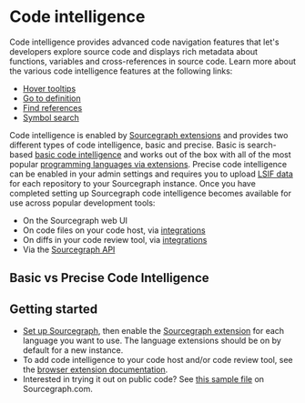 # Code intelligence

Code intelligence provides advanced code navigation features that let's developers explore source code and displays rich metadata about functions, variables and cross-references in source code. Learn more about the various code intelligence features at the following links:

- [Hover tooltips](./features.md#hover-tooltips-with-documentation-and-type-signatures)
- [Go to definition](./features.md#go-to-definition)
- [Find references](./features.md#find-references)
- [Symbol search](./features.md#symbol-search)
 
Code intelligence is enabled by [Sourcegraph extensions](../../extensions/index.md) and provides two different types of code intelligence, basic and precise. Basic
is search-based [basic code intelligence](./basic_code_intelligence.md) and works out of the box with all of the most popular [programming languages via extensions](https://sourcegraph.com/extensions?query=category%3A%22Programming+languages%22). Precise code intelligence can be enabled in your admin settings and requires you to upload [LSIF data](./lsif.md) for each repository to your Sourcegraph instance. Once you have completed setting up Sourcegraph code intelligence becomes available for use across popular development tools:

- On the Sourcegraph web UI
- On code files on your code host, via [integrations](../../integration/index.md)
- On diffs in your code review tool, via [integrations](../../integration/index.md)
- Via the [Sourcegraph API](https://docs.sourcegraph.com/api/graphql)

## Basic vs Precise Code Intelligence


## Getting started

- [Set up Sourcegraph](../../admin/install/index.md), then enable the [Sourcegraph extension](../index.md) for each language you want to use. The language extensions should be on by default for a new instance.
- To add code intelligence to your code host and/or code review tool, see the [browser extension documentation](../../integration/browser_extension.md).
- Interested in trying it out on public code? See [this sample file](https://sourcegraph.com/github.com/dgrijalva/jwt-go/-/blob/token.go#L37:6$references) on Sourcegraph.com.
